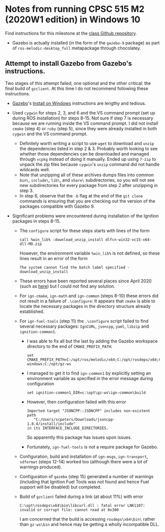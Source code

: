 # Notes from running CPSC 515 M2 (2020W1 edition) in Windows 10

Find instructions for this milestone at the [class Github repository](https://github.com/ian-mitchell/CPSC-515-2020W1/blob/master/Milestone%202%20-%20Basic%20Robot%20Simulation%20with%20Gazebo/M1.md).

* Gazebo is actually installed (in the form of the `gazebo-9` package) as part of `ros-melodic-desktop_full` metapackage through chocolatey.

## Attempt to install Gazebo from Gazebo's instructions.

Two stages of this attempt failed, one optional and the other critical: the final build of `gzclient`.  At this time I do not recommend following these instructions.

* [Gazebo](http://gazebosim.org/)'s [Install on Windows](http://gazebosim.org/tutorials?tut=install_on_windows&cat=install) instructions are lengthy and tedious.
* Used `cygwin` for steps 2, 3, and 6 and the VS command prompt (set up during ROS installation) for steps 8-15.  Not sure if step 7 is necessary because we are running inside the VS command prompt.  I did not install `cmake` (step 4) or `ruby` (step 5), since they were already installed in both `cygwin` and the VS command prompt.
  * Definitely worth writing a script to use `wget` to download and `unzip` the dependencies listed in step 2 & 3.  Probably worth looking to see whether those dependencies can be downloaded and managed through `vcpkg` instead of doing it manually.  Ended up using `7-zip` to unpack the zip files because `cygwin`'s `unzip` command did not handle wildcards well.
  * Note that unzipping all of these archives dumps files into common `bin\`, `include\`, `lib\`, and `share\` subdirectories, so you will not see new subdirectories for every package from step 2 after unzipping in step 3.
  * In step 6, observe that the `-b` flag at the end of the `git clone` commands is ensuring that you are checking out the version of the packages compatible with Gazebo 9.

* Significant problems were encountered during installation of the Ignition packages in steps 8-15.
  * The `configure` script for these steps starts with lines of the form
    ```
    call %win_lib% :download_unzip_install dlfcn-win32-vc15-x64-dll-MD.zip
    ```
    However, the environment variable `%win_lib%` is not defined, so these lines result in an error of the form
    ```
    The system cannot find the batch label specified - download_unzip_install
    ```
  * These errors have been reported several places since April 2020 (such as [here](https://github.com/osrf/gazebo_tutorials/issues/96)) but I could not find any solution.

  * For `ign-cmake`, `ign-math` and `ign-common` (steps 8-10) these errors did not result in a failure of `.\configure`: It appears that `cmake` is able to locate the necessary packages in the directory structure already established.

  * For `ign-fuel-tools` (step 11) the `.\configure` script failed to find several necessary packages: `IgnCURL`, `jsoncpp`, `yaml`, `libzip` and `ignition-common1`.

    * I was able to fix all but the last by adding the Gazebo workspace directory to the end of `CMAKE_PREFIX_PATH`:
      ```
      set CMAKE_PREFIX_PATH=C:/opt/ros/melodic/x64;C:/opt/rosdeps/x64;C:/opt/vcpkg/installed/x64-windows;C:/opt/gz-ws
      ```
    * I managed to get it to find `ign-common1` by explicitly setting an environment variable as specified in the error message during configuration
      ```
      set ignition-common1_DIR=c:\opt\gz-ws\ign-common\build
      ```

    * However, then configuration failed with this error
      ```
      Imported target "JSONCPP::JSONCPP" includes non-existent path
         "C:/Users/scpeters/Downloads/jsoncpp-1.8.4/install/include"
      in its INTERFACE_INCLUDE_DIRECTORIES.
      ```
      So apparently this package has issues upon issues.

    * Fortunately, `ign-fuel-tools` is not a require package for Gazebo.

  * Configuration, build and installation of `ign-msgs`, `ign-transport`, `sdformat` (steps 12-14) worked too (although there were a lot of warnings produced).

  * Configuration of `gazebo` (step 15) generated a number of warnings (including that Ignition Fuel Tools was not found and hence Fuel support will be disabled) but completed.

  * Build of `gzclient` failed during a link (at about 11%) with error
    ```
    C:\opt\rosdeps\x64\bin\libcurl.dll : fatal error LNK1107: invalid or corrupt file: cannot read at 0x300
    ```
    I am concerned that the build is accessing `rosdeps\x64\bin\` rather than `gz-ws\bin` and hence may be getting a wholly incompatible DLL.


